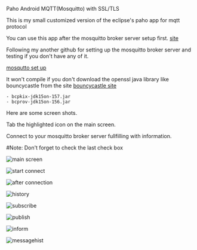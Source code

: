 Paho Android MQTT(Mosquitto) with SSL/TLS

This is my small customized version of the eclipse's paho app for mqtt protocol

You can use this app after the mosquitto broker server setup first.
[site](https://mosquitto.org/)

Following my another github for setting up the mosquitto broker server and testing if you don't have any of it.

[mosqutto set up](https://github.com/tommybee-dev/tls-paho-mosquitto)

It won't compile if you don't download the openssl java library like bouncycastle from the site
[bouncycastle site](https://www.bouncycastle.org/latest_releases.html)

	- bcpkix-jdk15on-157.jar
	- bcprov-jdk15on-156.jar

Here are some screen shots.

Tab the highlighted icon on the main screen.

Connect to your mosquitto broker server fullfilling with information.

#Note: Don't forget to check the last check box


![main screen](https://github.com/tommybee-dev/tls-paho-mosquitto-android/blob/master/screenshot/screen.png?raw=true "main screen")

![start connect](https://github.com/tommybee-dev/tls-paho-mosquitto-android/blob/master/screenshot/connection.png?raw=true "start connect")

![after connection](https://github.com/tommybee-dev/tls-paho-mosquitto-android/blob/master/screenshot/connectionHist.png?raw=true "after connection")

![history](https://github.com/tommybee-dev/tls-paho-mosquitto-android/blob/master/screenshot/history.png?raw=true "history")

![subscribe](https://github.com/tommybee-dev/tls-paho-mosquitto-android/blob/master/screenshot/subscribe.png?raw=true "subscribe")

![publish](https://github.com/tommybee-dev/tls-paho-mosquitto-android/blob/master/screenshot/publish.png?raw=true "subscribe")

![inform](https://github.com/tommybee-dev/tls-paho-mosquitto-android/blob/master/screenshot/inform.png?raw=true "inform")

![messagehist](https://github.com/tommybee-dev/tls-paho-mosquitto-android/blob/master/screenshot/messagehist.png?raw=true "messagehist")

